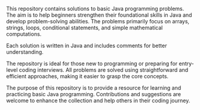 This repository contains solutions to basic Java programming problems. The aim is to help beginners strengthen their foundational skills in Java and develop problem-solving abilities. The problems primarily focus on arrays, strings, loops, conditional statements, and simple mathematical computations.

 Each solution is written in Java and includes comments for better understanding.


The repository is ideal for those new to programming or preparing for entry-level coding interviews. All problems are solved using straightforward and efficient approaches, making it easier to grasp the core concepts.


The purpose of this repository is to provide a resource for learning and practicing basic Java programming. Contributions and suggestions are welcome to enhance the collection and help others in their coding journey.
